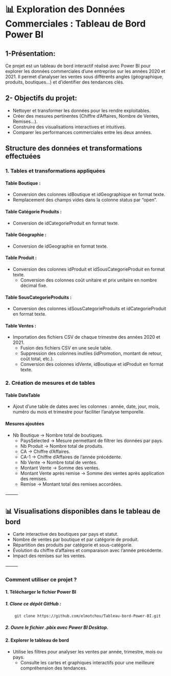 # 📊 Exploration des Données Commerciales : Tableau de Bord Power BI

## 1-Présentation:
Ce projet est un tableau de bord interactif réalisé avec Power BI pour explorer les données commerciales d’une entreprise sur les années 2020 et 2021. Il permet d’analyser les ventes sous différents angles (géographique, produits, boutiques…) et d’identifier des tendances clés.

## 2- Objectifs du projet:
- Nettoyer et transformer les données pour les rendre exploitables.
- Créer des mesures pertinentes (Chiffre d’Affaires, Nombre de Ventes, Remises…).
- Construire des visualisations interactives et intuitives.
- Comparer les performances commerciales entre les deux années.


## Structure des données et transformations effectuées

### 1. Tables et transformations appliquées

#### Table Boutique :
  - Conversion des colonnes idBoutique et idGeographique en format texte.
  - Remplacement des champs vides dans la colonne status par “open”.

    
#### Table Catégorie Produits :
  - Conversion de idCategorieProduit en format texte.

#### Table Géographie :
  - Conversion de idGeographie en format texte.

#### Table Produit :
  - Conversion des colonnes idProduit et idSousCategorieProduit en format texte.
	- Conversion des colonnes coût unitaire et prix unitaire en nombre décimal fixe.

#### Table SousCategorieProduits :
  - Conversion des colonnes idSousCategorieProduits et idCategorieProduit en format texte.

#### Table Ventes :
  - Importation des fichiers CSV de chaque trimestre des années 2020 et 2021.
	-	Fusion des fichiers CSV en une seule table.
	-	Suppression des colonnes inutiles (idPromotion, montant de retour, coût total, etc.).
	-	Conversion des colonnes idVente, idBoutique et idProduit en format texte.

### 2. Création de mesures et de tables

#### Table DateTable
  -  Ajout d’une table de dates avec les colonnes : année, date, jour, mois, numéro du mois et trimestre pour faciliter l’analyse temporelle.

#### Mesures ajoutées
  - Nb Boutique → Nombre total de boutiques.
	-	PaysSelected → Mesure permettant de filtrer les données par pays.
	-	Nb Produit → Nombre total de produits.
	-	CA → Chiffre d’Affaires.
	-	CA-1 → Chiffre d’Affaires de l’année précédente.
	-	Nb Vente → Nombre total de ventes.
	-	Montant Vente → Somme des ventes.
	-	Montant Vente après remise → Somme des ventes après application des remises.
	-	Remise → Montant total des remises accordées.

⸻

## 📊 Visualisations disponibles dans le tableau de bord

- Carte interactive des boutiques par pays et statut.
- Nombre de ventes par boutique et par catégorie de produit.
- Répartition des produits par catégorie et sous-catégorie.
- Évolution du chiffre d’affaires et comparaison avec l’année précédente.
- Impact des remises sur les ventes.

⸻

### Comment utiliser ce projet ?

#### 1. Télécharger le fichier Power BI
##### 1. Clone ce dépôt GitHub :
        git clone https://github.com/elmotchou/Tableau-bord-Power-BI.git
##### 2. Ouvre le fichier .pbix avec Power BI Desktop.

#### 2. Explorer le tableau de bord
  - Utilise les filtres pour analyser les ventes par année, trimestre, mois ou pays.
	-	Consulte les cartes et graphiques interactifs pour une meilleure compréhension des tendances.
